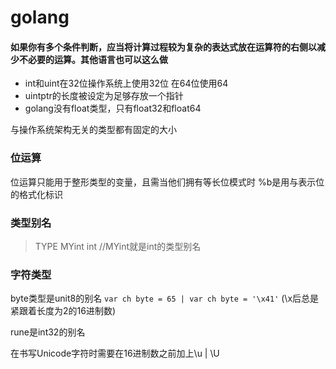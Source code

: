 # golang
#### 如果你有多个条件判断，应当将计算过程较为复杂的表达式放在运算符的右侧以减少不必要的运算。其他语言也可以这么做
- int和uint在32位操作系统上使用32位 在64位使用64 
- uintptr的长度被设定为足够存放一个指针
- golang没有float类型，只有float32和float64

 与操作系统架构无关的类型都有固定的大小
 ### 位运算
 位运算只能用于整形类型的变量，且需当他们拥有等长位模式时
 %b是用与表示位的格式化标识 

 ### 类型别名
 > TYPE MYint int   //MYint就是int的类型别名

### 字符类型
byte类型是unit8的别名
`var ch byte = 65 | var ch byte = '\x41'` (\x后总是紧跟着长度为2的16进制数)

rune是int32的别名

在书写Unicode字符时需要在16进制数之前加上\u | \U

